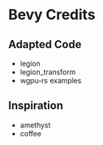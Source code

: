# Bevy Credits

## Adapted Code

* legion
* legion_transform
* wgpu-rs examples

## Inspiration

* amethyst
* coffee